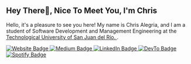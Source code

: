 <h2>Hey There👋, Nice To Meet You, I'm Chris</h2>

Hello, it's a pleasure to see you here! My name is Chris Alegria, and I am a student of Software Development and Management Engineering at the [Technological University of San Juan del Río.
](https://utsjr.edu.mx/).

<p>
  <a href="www.linkedin.com/in/christianalegriaruiz">
    <img src="https://img.shields.io/badge/-stanleylim.me-4E69C8?style=flat             square&amp;labelColor=4E69C8&amp;logo=LinkedIn&amp;link=https://stanleylim.me" alt="Website Badge">
  </a> 
  <a href="https://medium.com/@serbis">
    <img src="https://img.shields.io/badge/-@serbis-14c767?style=flat-square&amp;labelColor=14c767&amp;logo=Medium&amp;link=https://medium.com/@serbis" alt="Medium Badge">
  </a> 
  <a href="https://www.linkedin.com/in/serbis/">
    <img src="https://img.shields.io/badge/-@serbis-0077B5?style=flat-square&amp;labelColor=0077B5&amp;logo=LinkedIn&amp;link=https://www.linkedin.com/in/serbis/" alt="LinkedIn Badge">
  </a> 
  <a href="https://dev.to/spiderpig86">
    <img src="https://img.shields.io/badge/-@spiderpig86-0A0A0A?style=flat-square&amp;labelColor=0A0A0A&amp;logo=dev.to&amp;link=https://dev.to/spiderpig86" alt="DevTo Badge">
  </a>
  <a href="https://open.spotify.com/user/1235099575">
    <img src="https://img.shields.io/badge/-@Stanley%20Lim-1ED760?style=flat- square&amp;labelColor=fff&amp;logo=Spotify&amp;link=https://open.spotify.com/user/1235099575" alt="Spotify Badge">
  </a>
</p>


<!---
ChrisAlegria/ChrisAlegria is a ✨ special ✨ repository because its `README.md` (this file) appears on your GitHub profile.
You can click the Preview link to take a look at your changes.
--->

